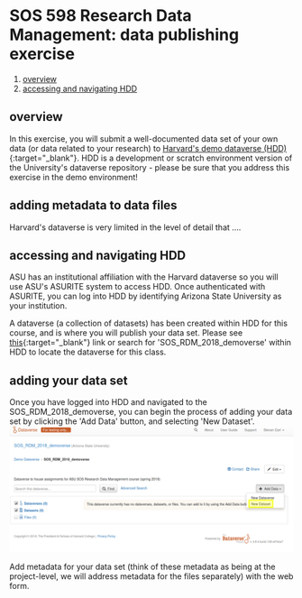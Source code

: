 # SOS 598 Research Data Management: data publishing exercise

1. [overview](https://github.com/SOS598-RDM/data_publication_exercise#overview)
2. [accessing and navigating HDD](https://github.com/SOS598-RDM/data_publication_exercise#accessing-and-navigating-HDD)

## overview

In this exercise, you will submit a well-documented data set of your own data (or data related to your research) to [Harvard's demo dataverse (HDD)](https://demo.dataverse.org/){:target="\_blank"}. HDD is a development or scratch environment version of the University's dataverse repository - please be sure that you address this exercise in the demo environment!


## adding metadata to data files

Harvard's dataverse is very limited in the level of detail that ....




## accessing and navigating HDD

ASU has an institutional affiliation with the Harvard dataverse so you will use ASU's ASURITE system to access HDD. Once authenticated with ASURITE, you can log into HDD by identifying Arizona State University as your institution.

A dataverse (a collection of datasets) has been created within HDD for this course, and is where you will publish your data set. Please see [this](https://demo.dataverse.org/dataverse/RDM_2018){:target="\_blank"} link or search for 'SOS_RDM_2018_demoverse' within HDD to locate the dataverse for this class.


## adding your data set

Once you have logged into HDD and navigated to the SOS_RDM_2018_demoverse, you can begin the process of adding your data set by clicking the 'Add Data' button, and selecting 'New Dataset'.
![add_data](data_publication_figures/add_data.png)

Add metadata for your data set (think of these metadata as being at the project-level, we will address metadata for the files separately) with the web form.


## 



